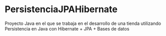 # PersistenciaJPAHibernate
Proyecto Java en el que se trabaja en el desarrollo de una tienda utilizando Persistencia en Java con Hibernate + JPA + Bases de datos
